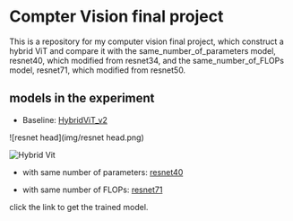 # Compter Vision final project
This is a repository for my computer vision final project, which construct a hybrid ViT and compare it with the same_number_of_parameters model, resnet40, which modified from resnet34, and the same_number_of_FLOPs model, resnet71, which modified from resnet50.

## models in the experiment
- Baseline: [HybridViT_v2](https://drive.google.com/file/d/1-7kCyc2bYorM_I9S0Cdss025HEmpqeiB/view?usp=sharing)

![resnet head](img/resnet head.png)

![Hybrid Vit](img/ViT.jpg)

- with same number of parameters: [resnet40](https://drive.google.com/file/d/1WkMeI3LCDfhL9k1OwpGd28KQqmBT-SBi/view?usp=sharing)

- with same number of FLOPs: [resnet71](https://drive.google.com/file/d/1-2p1GoI5xc199o6JExdMAYDoyvW-sN97/view?usp=sharing)

click the link to get the trained model.

